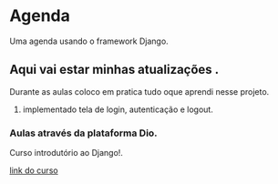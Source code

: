 # Agenda
Uma agenda usando o framework Django.
##  Aqui vai estar minhas atualizações .
Durante as aulas coloco em pratica tudo oque aprendi nesse projeto.
1. implementado tela de login, autenticação e logout.

### Aulas através da plataforma Dio.
Curso introdutório ao Django!.

[link do curso](https://web.dio.me/course/desenvolvimento-para-internet-e-banco-de-dados-com-python-e-django/learning/d1e01e99-4468-4119-8962-82e5ea80b118/) 
